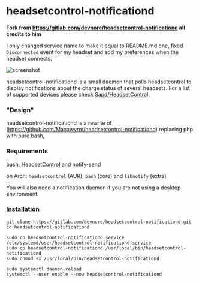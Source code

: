 # headsetcontrol-notificationd

**Fork from https://gitlab.com/devnore/headsetcontrol-notificationd all credits to him**

I only changed service name to make it equal to README.md one, fixed `Disconnected` event for my headset and add my
preferences when the headset connects.

![screenshot](https://screenshot.tbspace.de/jpcefkgwhvy.png)

headsetcontrol-notificationd is a small daemon that polls headsetcontrol to display notifications about the charge status of several headsets.
For a list of supported devices please check [Sapd/HeadsetControl](https://github.com/Sapd/HeadsetControl).

### "Design"
headsetcontrol-notificationd is a rewrite of (https://github.com/Manawyrm/headsetcontrol-notificationd) replacing php with pure bash,

### Requirements
bash, HeadsetControl and notify-send

on Arch: `headsetcontrol` (AUR), `bash` (core) and `libnotify` (extra)

You will also need a notification daemon if you are not using a desktop environment.

### Installation
```
git clone https://gitlab.com/devnore/headsetcontrol-notificationd.git
cd headsetcontrol-notificationd

sudo cp headsetcontrol-notificationd.service /etc/systemd/user/headsetcontrol-notificationd.service
sudo cp headsetcontrol-notificationd /usr/local/bin/headsetcontrol-notificationd
sudo chmod +x /usr/local/bin/headsetcontrol-notificationd

sudo systemctl daemon-reload
systemctl --user enable --now headsetcontrol-notificationd
```
